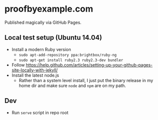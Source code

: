 # proofbyexample.com

Published magically via GitHub Pages.

## Local test setup (Ubuntu 14.04)

* Install a modern Ruby version
  * `sudo apt-add-repository ppa:brightbox/ruby-ng`
  * `sudo apt-get install ruby2.3 ruby2.3-dev bundler`
* Follow https://help.github.com/articles/setting-up-your-github-pages-site-locally-with-jekyll/
* Install the latest node.js
  * Rather than a system level install, I just put the binary release in my
    home dir and make sure `node` and `npm` are on my path.

## Dev

* Run `serve` script in repo root

